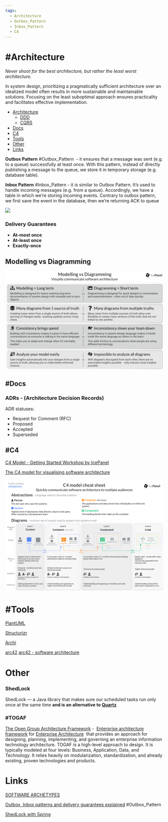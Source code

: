 ```yaml
---
tags:
  - Architecture
  - Outbox_Pattern
  - Inbox_Pattern
  - C4
---
```

# #Architecture
_Never shoot for the best architecture, but rather the least worst architecture._

In system design, prioritizing a pragmatically sufficient architecture over an idealized model often results in more sustainable and maintainable solutions. Focusing on the least suboptimal approach ensures practicality and facilitates effective implementation.


- [Architecture](#Architecture)
	- [DDD](./DDD.md)
	- [CQRS](./CQRS.md)
- [Docs](#Docs)
- [C4](#C4)
- [Tools](#Tools)
- [Other](#Other)
- [Links](#Links)



**Outbox Pattern** #Outbox_Pattern  - it ensures that a message was sent (e.g. to a queue) successfully at least once. With this pattern, instead of directly publishing a message to the queue, we store it in temporary storage (e.g. database table).

**Inbox Pattern** #Inbox_Pattern - it is similar to Outbox Pattern. It’s used to handle incoming messages (e.g. from a queue). Accordingly, we have a table in which we’re storing incoming events. Contrary to outbox pattern, we first save the event in the database, then we’re returning ACK to queue


![](https://event-driven.io/static/614379d9263d1b1395bf8ad305047ed3/a331c/2020-12-30-outbox.png)


### Delivery Guarantees

- **At-most once**
- **At-least once**
- **Exactly-once**


## Modelling vs Diagramming

![](Architecture_Media/Modelling_vs_Diagramming.png)

## #Docs

### ADRs - (Architecture Decision Records)

ADR statuses:
- Request for Comment (RFC)
- Proposed
- Accepted
- Superseded

## #C4

[C4 Model - Getting Started Workshop by IcePanel](https://miro.com/app/board/uXjVPEoyaok=/?fromEmbed=1)

[The C4 model for visualising software architecture](https://c4model.com/)

![](Architecture_Media/C4_model_cheat_sheet.png)


# #Tools

[PlantUML](https://plantuml.com/)

[Structurizr](https://structurizr.com/)

[Archi](https://www.archimatetool.com/)

[arc42](https://arc42.org/)
[arc42 - software architecture](https://github.com/arc42)

# Other

### ShedLock

ShedLock — a Java library that makes sure our scheduled tasks run only once at the same time **and is an alternative to [Quartz](https://www.baeldung.com/quartz)**

### #TOGAF 
[The Open Group Architecture Framework](https://en.wikipedia.org/wiki/The_Open_Group_Architecture_Framework#:~:text=TOGAF%20is%20a%20high%2Dlevel,existing%2C%20proven%20technologies%20and%20products.) -  [Enterprise architecture framework](https://en.wikipedia.org/wiki/Enterprise_Architecture_framework "Enterprise Architecture framework") for [Enterprise Architecture](https://en.wikipedia.org/wiki/Enterprise_architecture "Enterprise architecture")  that provides an approach for designing, planning, implementing, and governing an enterprise information technology architecture. TOGAF is a high-level approach to design. It is typically modeled at four levels: Business, Application, Data, and Technology. It relies heavily on modularization, standardization, and already existing, proven technologies and products.


# Links

[SOFTWARE ARCHETYPES](https://softwarearchetypes.com/)

[Outbox, Inbox patterns and delivery guarantees explained](https://event-driven.io/en/outbox_inbox_patterns_and_delivery_guarantees_explained/) #Outbox_Pattern 

[ShedLock with Spring](https://www.baeldung.com/shedlock-spring) 
